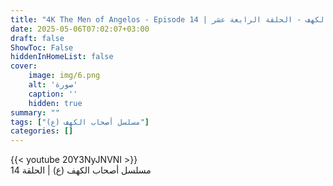 ```yaml
---
title: "4K The Men of Angelos - Episode 14 | مسلسل أصحاب الكهف - الحلقة الرابعة عشر"
date: 2025-05-06T07:02:07+03:00
draft: false
ShowToc: False
hiddenInHomeList: false
cover:
    image: img/6.png
    alt: 'صورة'
    caption: ''
    hidden: true
summary: ""
tags: ["مسلسل أصحاب الكهف (ع)"]
categories: []
---
```


{{< youtube 20Y3NyJNVNI >}}
<br>
مسلسل أصحاب الكهف (ع) | الحلقة 14
